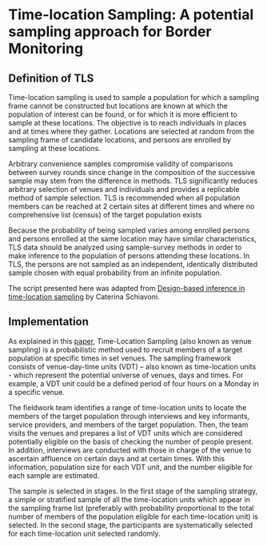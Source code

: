 # Time-location Sampling: A potential sampling approach for Border Monitoring

## Definition of TLS
Time-location sampling is used to sample a population for which a sampling frame cannot be constructed but locations are known at which the population of interest can be found, or for which it is more efficient to sample at these locations. The objective is to reach individuals in places and at times where they gather. Locations are selected at random from the sampling frame of candidate locations, and persons are enrolled by sampling at these locations. 


Arbitrary convenience samples compromise validity of comparisons between survey rounds since change in the composition of the successive sample may stem from the difference in methods. TLS 
significantly reduces arbitrary selection of venues and individuals and provides a replicable method of sample selection. TLS is recommended when all population members can be reached at 2 certain sites at different times and where no comprehensive list (census) of the target population exists

Because the probability of being sampled varies among enrolled persons and persons enrolled at the same location may have similar characteristics, TLS data should be analyzed using sample-survey methods in order to make inference to the population of persons attending these locations. In TLS, the persons are not sampled as an independent, identically distributed sample chosen with equal probability from an infinite population.

The script presented here was adapted from [Design-based inference in time-location sampling](https://academic.oup.com/biostatistics/article/16/3/565/269802/Design-based-inference-in-time-location-sampling#26958236) by Caterina Schiavoni.

## Implementation
As explained in this [paper](http://iussp2009.princeton.edu/papers/93359), Time-Location Sampling (also known as venue sampling) is a probabilistic method used to recruit members of a target population at specific times in set venues. The sampling framework consists of venue-day-time units (VDT) – also known as time-location units - which represent the potential universe of venues, days and times. For example, a VDT unit could be a defined period of four hours on a Monday in a specific venue. 

The fieldwork team identifies a range of time-location units to locate the members of the target population through interviews and key informants, service providers, and members of the target population. Then, the team visits the venues and prepares a list of VDT units which are considered potentially eligible on the basis of checking the number of people present. In addition, interviews are conducted with those in charge of the venue to ascertain affluence on certain days and at certain times. With this information, population size for each VDT unit, and the number eligible for each sample are estimated. 

The sample is selected in stages. In the first stage of the sampling strategy, a simple or stratified sample of all the time-location units which appear in the sampling frame list (preferably with probability proportional to the total number of members of the population eligible for each time-location unit) is selected. In the second stage, the participants are systematically selected for each time-location unit selected randomly. 




